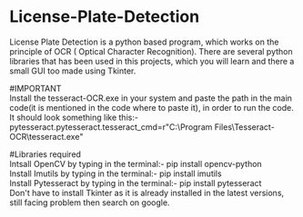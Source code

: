 # License-Plate-Detection
License Plate Detection is a python based program, which works on the principle of OCR ( Optical Character Recognition). There are several python libraries that has been used in this projects, which you will learn and there a small GUI too made using Tkinter.

#IMPORTANT<br/>
Install the tesseract-OCR.exe in your system and paste the path in the main code(it is mentioned in the code where to paste it), in order to run the code.<br/>
It should look something like this:- pytesseract.pytesseract.tesseract_cmd=r"C:\Program Files\Tesseract-OCR\tesseract.exe"

#Libraries required<br/>
Intsall OpenCV by typing in the terminal:- pip install opencv-python<br/>
Install Imutils by typing in the terminal:- pip install imutils<br/>
Install Pytesseract by typing in the terminal:- pip install pytesseract<br/>
Don't have to install Tkinter as it is already installed in the latest versions, still facing problem then search on google.
